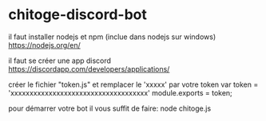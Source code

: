 # chitoge-discord-bot

il faut installer nodejs et npm (inclue dans nodejs sur windows)
https://nodejs.org/en/

il faut se créer une app discord
https://discordapp.com/developers/applications/

créer le fichier "token.js" et remplacer le 'xxxxx' par votre token
var token = 'xxxxxxxxxxxxxxxxxxxxxxxxxxxxxxxxxxxx'
module.exports = token;


pour démarrer votre bot il vous suffit de faire:
node chitoge.js
